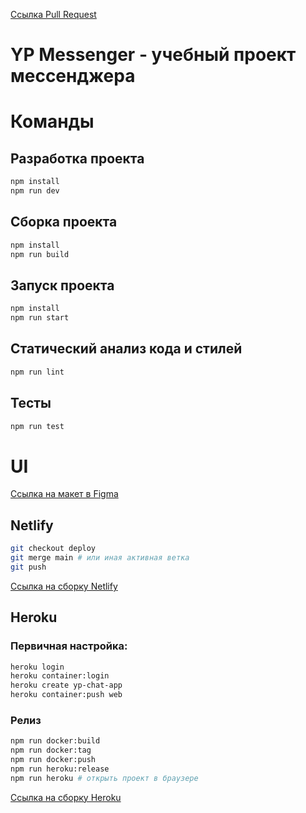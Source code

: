 [Ссылка Pull Request](https://github.com/salnikovss/middle.messenger.praktikum.yandex/pull/4)

# YP Messenger - учебный проект мессенджера

# Команды

## Разработка проекта

```bash
npm install
npm run dev
```

## Сборка проекта

```bash
npm install
npm run build

```

## Запуск проекта

```bash
npm install
npm run start
```

## Статический анализ кода и стилей


```bash
npm run lint
```

## Тесты


```bash
npm run test
```

# UI

[Ссылка на макет в Figma](https://www.figma.com/file/5DGALnwhA2a65XJPQl2Gtz/YP-Messanger?node-id=0%3A1)

## Netlify

```bash
git checkout deploy
git merge main # или иная активная ветка
git push
```

[Ссылка на сборку Netlify](https://subtle-kangaroo-2f4700.netlify.app)

## Heroku

### Первичная настройка:
```bash
heroku login
heroku container:login
heroku create yp-chat-app
heroku container:push web
```

### Релиз
```bash
npm run docker:build
npm run docker:tag
npm run docker:push
npm run heroku:release
npm run heroku # открыть проект в браузере
````



[Ссылка на сборку Heroku](https://yp-chat-app.herokuapp.com/)
